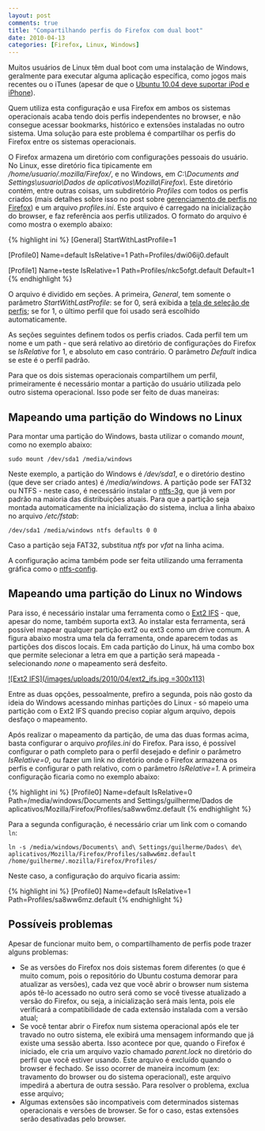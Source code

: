 ```yaml
---
layout: post
comments: true
title: "Compartilhando perfis do Firefox com dual boot"
date: 2010-04-13
categories: [Firefox, Linux, Windows]
---
```

Muitos usuários de Linux têm dual boot com uma instalação de Windows, geralmente para executar alguma aplicação específica, como jogos mais recentes ou o iTunes (apesar de que o [Ubuntu 10.04 deve suportar iPod e iPhone](http://www.webupd8.org/2010/02/confirmed-ubuntu-1004-supports-iphone.html)).

Quem utiliza esta configuração e usa Firefox em ambos os sistemas operacionais acaba tendo dois perfis independentes no browser, e não consegue acessar bookmarks, histórico e extensões instaladas no outro sistema. Uma solução para este problema é compartilhar os perfis do Firefox entre os sistemas operacionais.

O Firefox armazena um diretório com configurações pessoais do usuário. No Linux, esse diretório fica tipicamente em _/home/usuario/.mozilla/Firefox/_, e no Windows, em _C:\Documents and Settings\usuario\Dados de aplicativos\Mozilla\Firefox\\_. Este diretório contém, entre outras coisas, um subdiretório _Profiles_ com todos os perfis criados (mais detalhes sobre isso no post sobre [gerenciamento de perfis no Firefox](http://blog.guilhermegarnier.com/2009/02/gerenciamento-de-perfis-no-firefox/)) e um arquivo _profiles.ini_. Este arquivo é carregado na inicialização do browser, e faz referência aos perfis utilizados. O formato do arquivo é como mostra o exemplo abaixo:

{% highlight ini %}
[General]
StartWithLastProfile=1

[Profile0]
Name=default
IsRelative=1
Path=Profiles/dwi06ij0.default

[Profile1]
Name=teste
IsRelative=1
Path=Profiles/nkc5ofgt.default
Default=1
{% endhighlight  %}

O arquivo é dividido em seções. A primeira, _General_, tem somente o parâmetro _StartWithLastProfile_: se for 0, será exibida a [tela de seleção de perfis](http://blog.guilhermegarnier.com/2009/02/gerenciamento-de-perfis-no-firefox/); se for 1, o último perfil que foi usado será escolhido automaticamente.

As seções seguintes definem todos os perfis criados. Cada perfil tem um nome e um path - que será relativo ao diretório de configurações do Firefox se _IsRelative_ for 1, e absoluto em caso contrário. O parâmetro _Default_ indica se este é o perfil padrão.

Para que os dois sistemas operacionais compartilhem um perfil, primeiramente é necessário montar a partição do usuário utilizada pelo outro sistema operacional. Isso pode ser feito de duas maneiras:

Mapeando uma partição do Windows no Linux
-----------------------------------------

Para montar uma partição do Windows, basta utilizar o comando _mount_, como no exemplo abaixo:

`sudo mount /dev/sda1 /media/windows`

Neste exemplo, a partição do Windows é _/dev/sda1_, e o diretório destino (que deve ser criado antes) é _/media/windows_. A partição pode ser FAT32 ou NTFS - neste caso, é necessário instalar o [ntfs-3g](http://www.tuxera.com/community/ntfs-3g-download/), que já vem por padrão na maioria das distribuições atuais. Para que a partição seja montada automaticamente na inicialização do sistema, inclua a linha abaixo no arquivo _/etc/fstab_:

`/dev/sda1 /media/windows ntfs defaults 0 0`

Caso a partição seja FAT32, substitua _ntfs_ por _vfat_ na linha acima.

A configuração acima também pode ser feita utilizando uma ferramenta gráfica como o [ntfs-config](http://www.psychocats.net/ubuntu/mountwindows).

Mapeando uma partição do Linux no Windows
-----------------------------------------

Para isso, é necessário instalar uma ferramenta como o [Ext2 IFS](http://www.fs-driver.org/) - que, apesar do nome, também suporta ext3. Ao instalar esta ferramenta, será possível mapear qualquer partição ext2 ou ext3 como um drive comum. A figura abaixo mostra uma tela da ferramenta, onde aparecem todas as partições dos discos locais. Em cada partição do Linux, há uma combo box que permite selecionar a letra em que a partição será mapeada - selecionando _none_ o mapeamento será desfeito.

<a href="/images/uploads/2010/04/ext2_ifs.jpg" class="post-image-link">![Ext2 IFS](/images/uploads/2010/04/ext2_ifs.jpg =300x113)</a>

Entre as duas opções, pessoalmente, prefiro a segunda, pois não gosto da ideia do Windows acessando minhas partições do Linux - só mapeio uma partição com o Ext2 IFS quando preciso copiar algum arquivo, depois desfaço o mapeamento.

Após realizar o mapeamento da partição, de uma das duas formas acima, basta configurar o arquivo _profiles.ini_ do Firefox. Para isso, é possível configurar o path completo para o perfil desejado e definir o parâmetro _IsRelative=0_, ou fazer um link no diretório onde o Firefox armazena os perfis e configurar o path relativo, com o parâmetro _IsRelative=1_. A primeira configuração ficaria como no exemplo abaixo:

{% highlight ini %}
[Profile0]
Name=default
IsRelative=0
Path=/media/windows/Documents and Settings/guilherme/Dados de aplicativos/Mozilla/Firefox/Profiles/sa8ww6mz.default
{% endhighlight  %}

Para a segunda configuração, é necessário criar um link com o comando `ln`:

`ln -s /media/windows/Documents\ and\ Settings/guilherme/Dados\ de\ aplicativos/Mozilla/Firefox/Profiles/sa8ww6mz.default /home/guilherme/.mozilla/Firefox/Profiles/`

Neste caso, a configuração do arquivo ficaria assim:

{% highlight ini %}
[Profile0]
Name=default
IsRelative=1
Path=Profiles/sa8ww6mz.default
{% endhighlight  %}

Possíveis problemas
-------------------

Apesar de funcionar muito bem, o compartilhamento de perfis pode trazer alguns problemas:

- Se as versões do Firefox nos dois sistemas forem diferentes (o que é muito comum, pois o repositório do Ubuntu costuma demorar para atualizar as versões), cada vez que você abrir o browser num sistema após tê-lo acessado no outro será como se você tivesse atualizado a versão do Firefox, ou seja, a inicialização será mais lenta, pois ele verificará a compatibilidade de cada extensão instalada com a versão atual;
- Se você tentar abrir o Firefox num sistema operacional após ele ter travado no outro sistema, ele exibirá uma mensagem informando que já existe uma sessão aberta. Isso acontece por que, quando o Firefox é iniciado, ele cria um arquivo vazio chamado _parent.lock_ no diretório do perfil que você estiver usando. Este arquivo é excluído quando o browser é fechado. Se isso ocorrer de maneira incomum (ex: travamento do browser ou do sistema operacional), este arquivo impedirá a abertura de outra sessão. Para resolver o problema, exclua esse arquivo;
- Algumas extensões são incompativeis com determinados sistemas operacionais e versões de browser. Se for o caso, estas extensões serão desativadas pelo browser.
